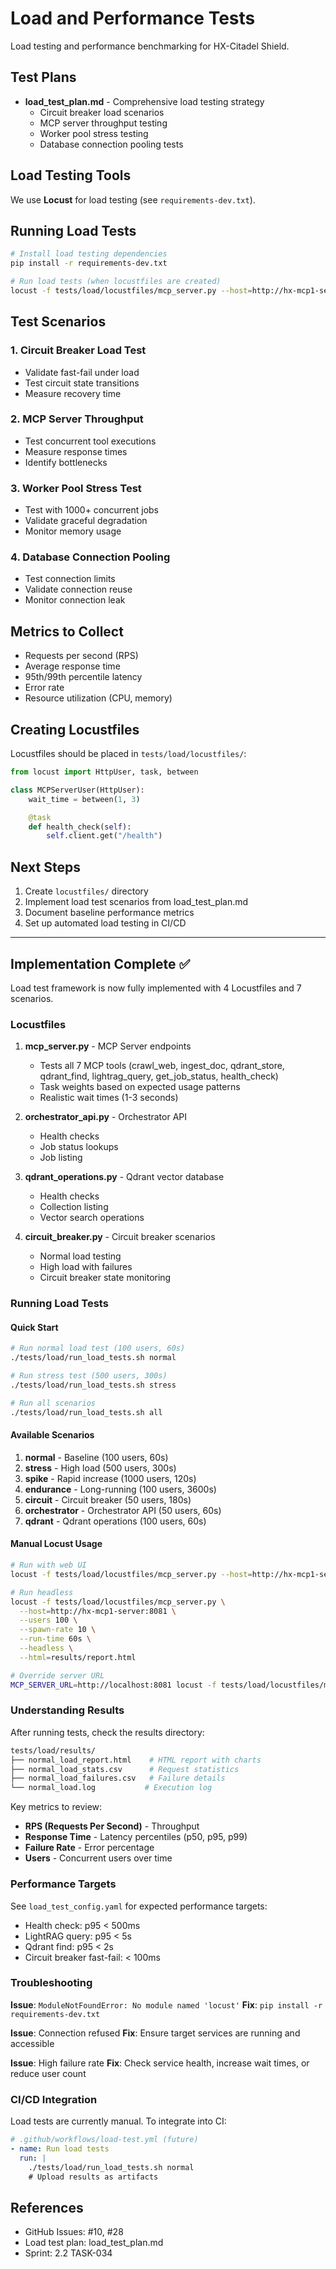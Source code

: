 # Load and Performance Tests

Load testing and performance benchmarking for HX-Citadel Shield.

## Test Plans

- **load_test_plan.md** - Comprehensive load testing strategy
  - Circuit breaker load scenarios
  - MCP server throughput testing
  - Worker pool stress testing
  - Database connection pooling tests

## Load Testing Tools

We use **Locust** for load testing (see `requirements-dev.txt`).

## Running Load Tests

```bash
# Install load testing dependencies
pip install -r requirements-dev.txt

# Run load tests (when locustfiles are created)
locust -f tests/load/locustfiles/mcp_server.py --host=http://hx-mcp1-server:8081
```

## Test Scenarios

### 1. Circuit Breaker Load Test
- Validate fast-fail under load
- Test circuit state transitions
- Measure recovery time

### 2. MCP Server Throughput
- Test concurrent tool executions
- Measure response times
- Identify bottlenecks

### 3. Worker Pool Stress Test
- Test with 1000+ concurrent jobs
- Validate graceful degradation
- Monitor memory usage

### 4. Database Connection Pooling
- Test connection limits
- Validate connection reuse
- Monitor connection leak

## Metrics to Collect

- Requests per second (RPS)
- Average response time
- 95th/99th percentile latency
- Error rate
- Resource utilization (CPU, memory)

## Creating Locustfiles

Locustfiles should be placed in `tests/load/locustfiles/`:

```python
from locust import HttpUser, task, between

class MCPServerUser(HttpUser):
    wait_time = between(1, 3)

    @task
    def health_check(self):
        self.client.get("/health")
```

## Next Steps

1. Create `locustfiles/` directory
2. Implement load test scenarios from load_test_plan.md
3. Document baseline performance metrics
4. Set up automated load testing in CI/CD

---

## Implementation Complete ✅

Load test framework is now fully implemented with 4 Locustfiles and 7 scenarios.

### Locustfiles

1. **mcp_server.py** - MCP Server endpoints
   - Tests all 7 MCP tools (crawl_web, ingest_doc, qdrant_store, qdrant_find, lightrag_query, get_job_status, health_check)
   - Task weights based on expected usage patterns
   - Realistic wait times (1-3 seconds)

2. **orchestrator_api.py** - Orchestrator API
   - Health checks
   - Job status lookups
   - Job listing

3. **qdrant_operations.py** - Qdrant vector database
   - Health checks
   - Collection listing
   - Vector search operations

4. **circuit_breaker.py** - Circuit breaker scenarios
   - Normal load testing
   - High load with failures
   - Circuit breaker state monitoring

### Running Load Tests

#### Quick Start

```bash
# Run normal load test (100 users, 60s)
./tests/load/run_load_tests.sh normal

# Run stress test (500 users, 300s)
./tests/load/run_load_tests.sh stress

# Run all scenarios
./tests/load/run_load_tests.sh all
```

#### Available Scenarios

1. **normal** - Baseline (100 users, 60s)
2. **stress** - High load (500 users, 300s)
3. **spike** - Rapid increase (1000 users, 120s)
4. **endurance** - Long-running (100 users, 3600s)
5. **circuit** - Circuit breaker (50 users, 180s)
6. **orchestrator** - Orchestrator API (50 users, 60s)
7. **qdrant** - Qdrant operations (100 users, 60s)

#### Manual Locust Usage

```bash
# Run with web UI
locust -f tests/load/locustfiles/mcp_server.py --host=http://hx-mcp1-server:8081

# Run headless
locust -f tests/load/locustfiles/mcp_server.py \
  --host=http://hx-mcp1-server:8081 \
  --users 100 \
  --spawn-rate 10 \
  --run-time 60s \
  --headless \
  --html=results/report.html

# Override server URL
MCP_SERVER_URL=http://localhost:8081 locust -f tests/load/locustfiles/mcp_server.py
```

### Understanding Results

After running tests, check the results directory:

```bash
tests/load/results/
├── normal_load_report.html    # HTML report with charts
├── normal_load_stats.csv      # Request statistics
├── normal_load_failures.csv   # Failure details
└── normal_load.log           # Execution log
```

Key metrics to review:
- **RPS (Requests Per Second)** - Throughput
- **Response Time** - Latency percentiles (p50, p95, p99)
- **Failure Rate** - Error percentage
- **Users** - Concurrent users over time

### Performance Targets

See `load_test_config.yaml` for expected performance targets:
- Health check: p95 < 500ms
- LightRAG query: p95 < 5s
- Qdrant find: p95 < 2s
- Circuit breaker fast-fail: < 100ms

### Troubleshooting

**Issue**: `ModuleNotFoundError: No module named 'locust'`
**Fix**: `pip install -r requirements-dev.txt`

**Issue**: Connection refused
**Fix**: Ensure target services are running and accessible

**Issue**: High failure rate
**Fix**: Check service health, increase wait times, or reduce user count

### CI/CD Integration

Load tests are currently manual. To integrate into CI:

```yaml
# .github/workflows/load-test.yml (future)
- name: Run load tests
  run: |
    ./tests/load/run_load_tests.sh normal
    # Upload results as artifacts
```

## References

- GitHub Issues: #10, #28
- Load test plan: load_test_plan.md
- Sprint: 2.2 TASK-034
